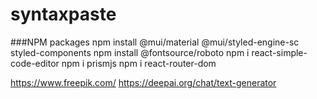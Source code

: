 # syntaxpaste

###NPM packages
npm install @mui/material @mui/styled-engine-sc styled-components
npm install @fontsource/roboto
npm i react-simple-code-editor
npm i prismjs
npm i react-router-dom



https://www.freepik.com/
https://deepai.org/chat/text-generator

